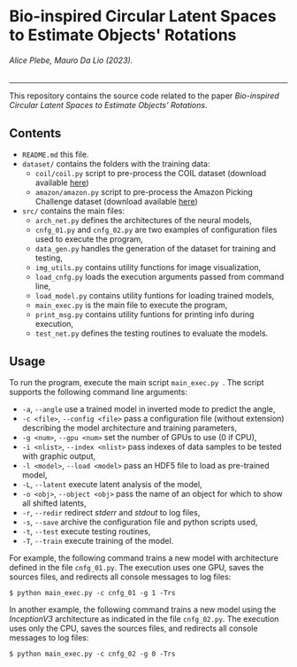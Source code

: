 # Bio-inspired Circular Latent Spaces to Estimate Objects' Rotations

###### *Alice Plebe, Mauro Da Lio (2023).*
---

This repository contains the source code related to the paper *Bio-inspired Circular Latent Spaces to Estimate Objects' Rotations*.
<!--
The code is written in Keras 2.2.4 using TensorFlow 1.12.0 backend. The scripts are executed with Python 3.6.8. The networks are trained on multiple GPUs with CUDA 10.1.
The neural models obtained from Keras are exported to __Wolfram Mathematica 11.3__ for visualization.
-->

## Contents

- `README.md` this file.
- `dataset/` contains the folders with the training data:
	- `coil/coil.py` script to pre-process the COIL dataset (download available [here](https://www1.cs.columbia.edu/CAVE/software/softlib/coil-100.php))
	- `amazon/amazon.py` script to pre-process the Amazon Picking Challenge dataset (download available [here](https://rll.berkeley.edu/amazon_picking_challenge/))
- `src/` contains the main files:
	- `arch_net.py` defines the architectures of the neural models,
	- `cnfg_01.py` and `cnfg_02.py` are two examples of configuration files used to execute the program,
	- `data_gen.py` handles the generation of the dataset for training and testing,
 	- `img_utils.py` contains utility functions for image visualization,
	- `load_cnfg.py` loads the execution arguments passed from command line,     
	- `load_model.py` contains utility funtions for loading trained models,
   	- `main_exec.py` is the main file to execute the program,
   	- `print_msg.py` contains utility funtions for printing info during execution,
   	- `test_net.py` defines the testing routines to evaluate the models.

## Usage
To run the program, execute the main script `main_exec.py `. The script supports the following command line arguments:
- `-a`, `--angle` use a trained model in inverted mode to predict the angle,
- `-c <file>`, `--config <file>` pass a configuration file (without extension) describing the model architecture and training parameters,
- `-g <num>`, `--gpu <num>` set the number of GPUs to use (0 if CPU),
- `-i <nlist>`, `--index <nlist>` pass indexes of data samples to be tested with graphic output,
- `-l <model>`, `--load <model>` pass an HDF5 file to load as pre-trained model,
- `-L`, `--latent` execute latent analysis of the model,
- `-o <obj>`, `--object <obj>` pass the name of an object for which to show all shifted latents,
- `-r`, `--redir` redirect _stderr_ and _stdout_ to log files,
- `-s`, `--save` archive the configuration file and python scripts used,
- `-t`, `--test` execute testing routines,
- `-T`, `--train` execute training of the model.

For example, the following command trains a new model with architecture defined in the file `cnfg_01.py`. The execution uses one GPU, saves the sources files, and redirects all console messages to log files:

```
$ python main_exec.py -c cnfg_01 -g 1 -Trs
```

In another example, the following command trains a new model using the *InceptionV3* architecture as indicated in the file `cnfg_02.py`. The execution uses only the CPU, saves the sources files, and redirects all console messages to log files:

```
$ python main_exec.py -c cnfg_02 -g 0 -Trs
```
